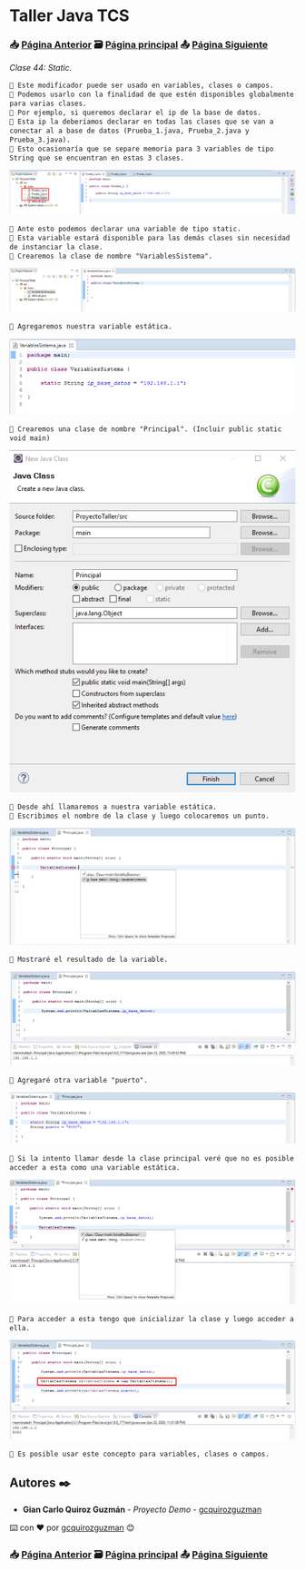 # Taller Java TCS
### 📥 [Página Anterior](https://github.com/gcquirozguzman/java-tcs-202001/tree/STRU100001) 🗃️ [Página principal](https://github.com/gcquirozguzman/java-tcs-202001) 📤 [Página Siguiente](https://github.com/gcquirozguzman/java-tcs-202001/tree/FNAL100001)

_Clase 44: Static._

```
📢 Este modificador puede ser usado en variables, clases o campos.
📢 Podemos usarlo con la finalidad de que estén disponibles globalmente para varias clases.
📢 Por ejemplo, si queremos declarar el ip de la base de datos.
📢 Esta ip la deberíamos declarar en todas las clases que se van a conectar al a base de datos (Prueba_1.java, Prueba_2.java y Prueba_3.java).
📢 Esto ocasionaría que se separe memoria para 3 variables de tipo String que se encuentran en estas 3 clases.
```

![Error: imagen no ha sido cargada](https://github.com/gcquirozguzman/java-tcs-202001/blob/master/imagenes/STI0100001_1.png)

```
📢 Ante esto podemos declarar una variable de tipo static.
📢 Esta variable estará disponible para las demás clases sin necesidad de instanciar la clase.
📢 Crearemos la clase de nombre "VariablesSistema".
```

![Error: imagen no ha sido cargada](https://github.com/gcquirozguzman/java-tcs-202001/blob/master/imagenes/STI0100001_2.png)

```
📢 Agregaremos nuestra variable estática.
```

![Error: imagen no ha sido cargada](https://github.com/gcquirozguzman/java-tcs-202001/blob/master/imagenes/STI0100001_3.png)

```
📢 Crearemos una clase de nombre "Principal". (Incluir public static void main)
```

![Error: imagen no ha sido cargada](https://github.com/gcquirozguzman/java-tcs-202001/blob/master/imagenes/STI0100001_4.png)

```
📢 Desde ahí llamaremos a nuestra variable estática.
📢 Escribimos el nombre de la clase y luego colocaremos un punto.
```

![Error: imagen no ha sido cargada](https://github.com/gcquirozguzman/java-tcs-202001/blob/master/imagenes/STI0100001_5.png)

```
📢 Mostraré el resultado de la variable.
```

![Error: imagen no ha sido cargada](https://github.com/gcquirozguzman/java-tcs-202001/blob/master/imagenes/STI0100001_6.png)

```
📢 Agregaré otra variable "puerto".
```

![Error: imagen no ha sido cargada](https://github.com/gcquirozguzman/java-tcs-202001/blob/master/imagenes/STI0100001_7.png)

```
📢 Si la intento llamar desde la clase principal veré que no es posible acceder a esta como una variable estática.
```

![Error: imagen no ha sido cargada](https://github.com/gcquirozguzman/java-tcs-202001/blob/master/imagenes/STI0100001_8.png)

```
📢 Para acceder a esta tengo que inicializar la clase y luego acceder a ella.
```

![Error: imagen no ha sido cargada](https://github.com/gcquirozguzman/java-tcs-202001/blob/master/imagenes/STI0100001_9.png)

```
📢 Es posible usar este concepto para variables, clases o campos.
```

## Autores ✒️

* **Gian Carlo Quiroz Guzmán** - *Proyecto Demo* - [gcquirozguzman](https://github.com/gcquirozguzman)

⌨️ con ❤️ por [gcquirozguzman](https://github.com/gcquirozguzman) 😊

### 📥 [Página Anterior](https://github.com/gcquirozguzman/java-tcs-202001/tree/STRU100001) 🗃️ [Página principal](https://github.com/gcquirozguzman/java-tcs-202001) 📤 [Página Siguiente](https://github.com/gcquirozguzman/java-tcs-202001/tree/FNAL100001)
